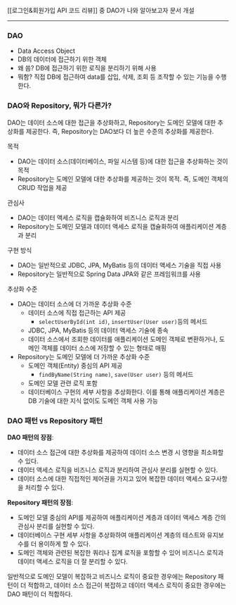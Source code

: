 [[로그인&회원가입 API 코드 리뷰]] 중 DAO가 나와 알아보고자 문서 개설

---

### DAO
* Data Access Object
* DB의 데이터에 접근하기 위한 객체
* 왜 씀? DB에 접근하기 위한 로직을 분리하기 위해 사용
* 뭐함? 직접 DB에 접근하여 data를 삽입, 삭제, 조회 등 조작할 수 있는 기능을 수행한다.

### DAO와 Repository, 뭐가 다른가?
DAO는 데이터 소스에 대한 접근을 추상화하고, Repository는 도메인 모델에 대한 추상화를 제공한다. 즉, Repository는 DAO보다 더 높은 수준의 추상화를 제공한다.

목적
- DAO는 데이터 소스(데이터베이스, 파일 시스템 등)에 대한 접근을 추상화하는 것이 목적
- Repository는 도메인 모델에 대한 추상화를 제공하는 것이 목적. 즉, 도메인 객체의 CRUD 작업을 제공

관심사
- DAO는 데이터 액세스 로직을 캡슐화하여 비즈니스 로직과 분리
- Repository는 도메인 모델과 데이터 액세스 로직을 캡슐화하여 애플리케이션 계층과 분리

구현 방식
- DAO는 일반적으로 JDBC, JPA, MyBatis 등의 데이터 액세스 기술을 직접 사용
- Repository는 일반적으로 Spring Data JPA와 같은 프레임워크를 사용

추상화 수준
- DAO는 데이터 소스에 더 가까운 추상화 수준
	- 데이터 소스에 직접 접근하는 API 제공
		- `selectUserById(int id)`, `insertUser(User user)`등의 메서드
	- JDBC, JPA, MyBatis 등의 데이터 액세스 기술에 종속
	- 데이터 소스에서 조회한 데이터를 애플리케이션 도메인 객체로 변환하거나, 도메인 객체를 데이터 소스에 저장할 수 있는 형태로 매핑
- Repository는 도메인 모델에 더 가까운 추상화 수준
	- 도메인 객체(Entity) 중심의 API 제공
		- `findByName(String name)`, `save(User user)` 등의 메서드
	- 도메인 모델 관련 로직 포함
	- 데이터베이스 구현의 세부 사항을 추상화한다. 이를 통해 애플리케이션 계층은 DB 기술에 대한 지식 없이도 도메인 객체 사용 가능

### DAO 패턴 vs Repository 패턴
**DAO 패턴의 장점**:
- 데이터 소스 접근에 대한 추상화를 제공하여 데이터 소스 변경 시 영향을 최소화할 수 있다.
- 데이터 액세스 로직을 비즈니스 로직과 분리하여 관심사 분리를 실현할 수 있다.
- 데이터 소스에 대한 직접적인 제어권을 가지고 있어 복잡한 데이터 액세스 요구사항을 처리할 수 있다.

**Repository 패턴의 장점**:
- 도메인 모델 중심의 API를 제공하여 애플리케이션 계층과 데이터 액세스 계층 간의 관심사 분리를 실현할 수 있다.
- 데이터베이스 구현 세부 사항을 추상화하여 애플리케이션 계층의 테스트와 유지보수를 더 용이하게 할 수 있다.
- 도메인 객체와 관련된 복잡한 쿼리나 집계 로직을 포함할 수 있어 비즈니스 로직과 데이터 액세스 로직을 더 잘 분리할 수 있다.

일반적으로 도메인 모델이 복잡하고 비즈니스 로직이 중요한 경우에는 Repository 패턴이 더 적합하고, 데이터 소스 접근이 복잡하고 데이터 액세스 로직이 중요한 경우에는 DAO 패턴이 더 적합하다.